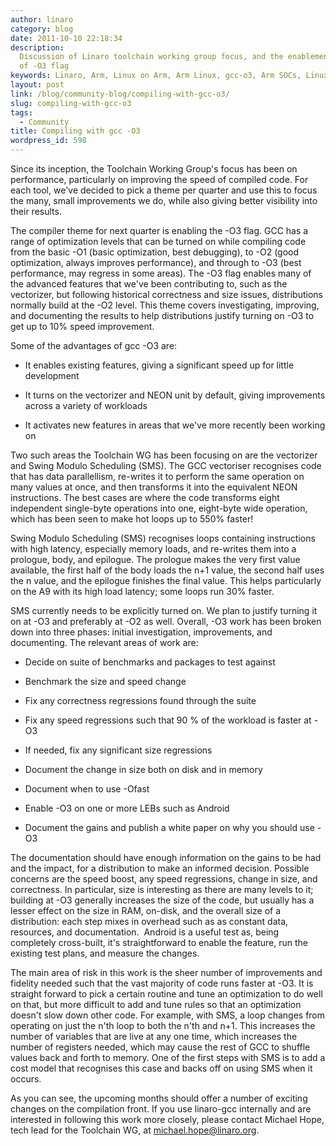 ```yaml
---
author: linaro
category: blog
date: 2011-10-10 22:18:34
description:
  Discussion of Linaro toolchain working group focus, and the enablement
  of -O3 flag
keywords: Linaro, Arm, Linux on Arm, Arm Linux, gcc-o3, Arm SOCs, Linux, Kernel
layout: post
link: /blog/community-blog/compiling-with-gcc-o3/
slug: compiling-with-gcc-o3
tags:
  - Community
title: Compiling with gcc -O3
wordpress_id: 598
---
```


Since its inception, the Toolchain Working Group's focus has been on performance, particularly on improving the speed of compiled code. For each tool, we've decided to pick a theme per quarter and use this to focus the many, small improvements we do, while also giving better visibility into their results.

The compiler theme for next quarter is enabling the -O3 flag. GCC has a range of optimization levels that can be turned on while compiling code from the basic -O1 (basic optimization, best debugging), to -O2 (good optimization, always improves performance), and through to -O3 (best performance, may regress in some areas). The -O3 flag enables many of the advanced features that we've been contributing to, such as the vectorizer, but following historical correctness and size issues, distributions normally build at the -O2 level. This theme covers investigating, improving, and documenting the results to help distributions justify turning on -O3 to get up to 10% speed improvement.

Some of the advantages of gcc -O3 are:

- It enables existing features, giving a significant speed up for little development

- It turns on the vectorizer and NEON unit by default, giving improvements across a variety of workloads

- It activates new features in areas that we've more recently been working on

Two such areas the Toolchain WG has been focusing on are the vectorizer and Swing Modulo Scheduling (SMS). The GCC vectoriser recognises code that has data parallellism, re-writes it to perform the same operation on many values at once, and then transforms it into the equivalent NEON instructions. The best cases are where the code transforms eight independent single-byte operations into one, eight-byte wide operation, which has been seen to make hot loops up to 550% faster!

Swing Modulo Scheduling (SMS) recognises loops containing instructions with high latency, especially memory loads, and re-writes them into a prologue, body, and epilogue. The prologue makes the very first value available, the first half of the body loads the n+1 value, the second half uses the n value, and the epilogue finishes the final value. This helps particularly on the A9 with its high load latency; some loops run 30% faster.

SMS currently needs to be explicitly turned on. We plan to justify turning it on at -O3 and preferably at -O2 as well. Overall, -O3 work has been broken down into three phases: initial investigation, improvements, and documenting. The relevant areas of work are:

- Decide on suite of benchmarks and packages to test against

- Benchmark the size and speed change

- Fix any correctness regressions found through the suite

- Fix any speed regressions such that 90 % of the workload is faster at -O3

- If needed, fix any significant size regressions

- Document the change in size both on disk and in memory

- Document when to use -Ofast

- Enable -O3 on one or more LEBs such as Android

- Document the gains and publish a white paper on why you should use -O3

The documentation should have enough information on the gains to be had and the impact, for a distribution to make an informed decision. Possible concerns are the speed boost, any speed regressions, change in size, and correctness. In particular, size is interesting as there are many levels to it; building at -O3 generally increases the size of the code, but usually has a lesser effect on the size in RAM, on-disk, and the overall size of a distribution: each step mixes in overhead such as as constant data, resources, and documentation.  Android is a useful test as, being completely cross-built, it's straightforward to enable the feature, run the existing test plans, and measure the changes.

The main area of risk in this work is the sheer number of improvements and fidelity needed such that the vast majority of code runs faster at -O3. It is straight forward to pick a certain routine and tune an optimization to do well on that, but more difficult to add and tune rules so that an optimization doesn't slow down other code. For example, with SMS, a loop changes from operating on just the n'th loop to both the n'th and n+1. This increases the number of variables that are live at any one time, which increases the number of registers needed, which may cause the rest of GCC to shuffle values back and forth to memory. One of the first steps with SMS is to add a cost model that recognises this case and backs off on using SMS when it occurs.

As you can see, the upcoming months should offer a number of exciting changes on the compilation front. If you use linaro-gcc internally and are interested in following this work more closely, please contact Michael Hope, tech lead for the Toolchain WG, at michael.hope@linaro.org.
